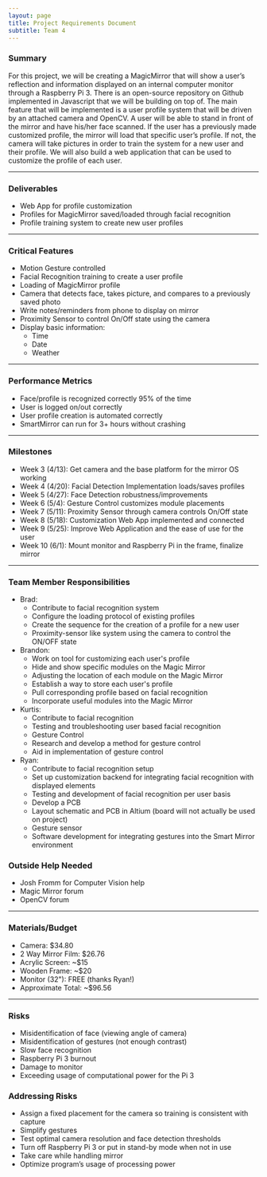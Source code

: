 ```yaml
---
layout: page
title: Project Requirements Document
subtitle: Team 4
---
```


### Summary
For this project, we will be creating a MagicMirror that will show a user’s reflection and information displayed on an internal computer monitor through a Raspberry Pi 3. There is an open-source repository on Github implemented in Javascript that we will be building on top of. The main feature that will be implemented is a user profile system that will be driven by an attached camera and OpenCV. A user will be able to stand in front of the mirror and have his/her face scanned. If the user has a previously made customized profile, the mirror will load that specific user’s profile. If not, the camera will take pictures in order to train the system for a new user and their profile. We will also build a web application that can be used to customize the profile of each user.

---

### Deliverables
* Web App for profile customization
* Profiles for MagicMirror saved/loaded through facial recognition
* Profile training system to create new user profiles

---

### Critical Features
* Motion Gesture controlled
* Facial Recognition training to create a user profile
* Loading of MagicMirror profile
* Camera that detects face, takes picture, and compares to a previously saved photo
* Write notes/reminders from phone to display on mirror
* Proximity Sensor to control On/Off state using the camera
* Display basic information:
  * Time
  * Date
  * Weather

---

### Performance Metrics
* Face/profile is recognized correctly 95% of the time
* User is logged on/out correctly
* User profile creation is automated correctly
* SmartMirror can run for 3+ hours without crashing

---

### Milestones
* Week 3 (4/13): Get camera and the base platform for the mirror OS working
* Week 4 (4/20): Facial Detection Implementation loads/saves profiles
* Week 5 (4/27): Face Detection robustness/improvements
* Week 6 (5/4): Gesture Control customizes module placements
* Week 7 (5/11): Proximity Sensor through camera controls On/Off state
* Week 8 (5/18): Customization Web App implemented and connected
* Week 9 (5/25): Improve Web Application and the ease of use for the user
* Week 10 (6/1): Mount monitor and Raspberry Pi in the frame, finalize mirror

--- 

### Team Member Responsibilities
* Brad:
	* Contribute to facial recognition system
	* Configure the loading protocol of existing profiles
	* Create the sequence for the creation of a profile for a new user
	* Proximity-sensor like system using the camera to control the ON/OFF state
* Brandon:
	* Work on tool for customizing each user's profile 
    * Hide and show specific modules on the Magic Mirror 
    * Adjusting the location of each module on the Magic Mirror 
	* Establish a way to store each user's profile 
    * Pull corresponding profile based on facial recognition 
	* Incorporate useful modules into the Magic Mirror   
* Kurtis:
	* Contribute to facial recognition
    * Testing and troubleshooting user based facial recognition
	* Gesture Control
    * Research and develop a method for gesture control
    * Aid in implementation of gesture control
* Ryan:
	* Contribute to facial recognition setup
    * Set up customization backend for integrating facial recognition with displayed elements
    * Testing and development of facial recognition per user basis
	* Develop a PCB
    * Layout schematic and PCB in Altium (board will not actually be used on project)
	* Gesture sensor
    * Software development for integrating gestures into the Smart Mirror environment

### Outside Help Needed
* Josh Fromm for Computer Vision help
* Magic Mirror forum
* OpenCV forum

--- 

### Materials/Budget
* Camera: $34.80
* 2 Way Mirror Film: $26.76
* Acrylic Screen: ~$15
* Wooden Frame: ~$20
* Monitor (32"): FREE (thanks Ryan!)
* Approximate Total: ~$96.56

---

### Risks
* Misidentification of face (viewing angle of camera)
* Misidentification of gestures (not enough contrast)
* Slow face recognition
* Raspberry Pi 3 burnout
* Damage to monitor
* Exceeding usage of computational power for the Pi 3

### Addressing Risks
* Assign a fixed placement for the camera so training is consistent with capture
* Simplify gestures
* Test optimal camera resolution and face detection thresholds
* Turn off Raspberry Pi 3 or put in stand-by mode when not in use
* Take care while handling mirror
* Optimize program’s usage of processing power
